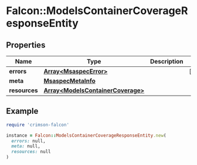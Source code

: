 # Falcon::ModelsContainerCoverageResponseEntity

## Properties

| Name | Type | Description | Notes |
| ---- | ---- | ----------- | ----- |
| **errors** | [**Array&lt;MsaspecError&gt;**](MsaspecError.md) |  | [optional] |
| **meta** | [**MsaspecMetaInfo**](MsaspecMetaInfo.md) |  |  |
| **resources** | [**Array&lt;ModelsContainerCoverage&gt;**](ModelsContainerCoverage.md) |  |  |

## Example

```ruby
require 'crimson-falcon'

instance = Falcon::ModelsContainerCoverageResponseEntity.new(
  errors: null,
  meta: null,
  resources: null
)
```

